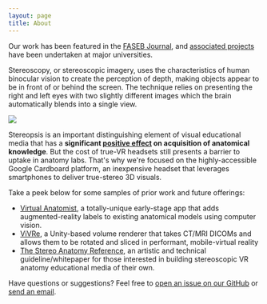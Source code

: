 ```yaml
---
layout: page
title: About
---
```


<p class="message">
      Our work has been featured in the <a href="https://faseb.onlinelibrary.wiley.com/doi/abs/10.1096/fasebj.2021.35.S1.00384">FASEB Journal</a>, and <a href="https://healthsci.mcmaster.ca/pain-institute/news-events/news-article/2018/09/12/mcmaster-creates-virtual-reality-anatomy-app-that-combines-old-and-new-technologies">associated projects</a> have been undertaken at major universities.
</p>

Stereoscopy, or stereoscopic imagery, uses the characteristics of human binocular vision to create the perception of depth, making objects appear to be in front of or behind the screen. The technique relies on presenting the right and left eyes with
two slightly different images which the brain automatically blends into a single view.

<img src="{{site.baseurl}}/assets/img/stereo-heart.png">

Stereopsis is an important distinguishing element of visual educational media that has a <b>significant [positive effect](https://onlinelibrary.wiley.com/doi/full/10.1111/medu.14352) on acquisition of anatomical knowledge</b>. But the cost of true-VR headsets still presents a barrier to uptake in anatomy labs. That's why we're focused on the highly-accessible Google Cardboard platform, an inexpensive headset that leverages smartphones to deliver true-stereo 3D visuals.

Take a peek below for some samples of prior work and future offerings:

* [Virtual Anatomist](https://faseb.onlinelibrary.wiley.com/doi/abs/10.1096/fasebj.2021.35.S1.00384), a totally-unique early-stage app that adds augmented-reality labels to existing anatomical models using computer vision.
* [ViVRe](https://github.com/malyalar/vr-volume-renderer), a Unity-based volume renderer that takes CT/MRI DICOMs and allows them to be rotated and sliced in performant, mobile-virtual reality
* [The Stereo Anatomy Reference](https://github.com/malyalar/stereo-anatomy-reference), an artistic and technical guideline/whitepaper for those interested in building stereoscopic VR anatomy educational media of their own.


Have questions or suggestions? Feel free to <a href="https://github.com/malyalar/virtualvesalius/issues/new">open an issue on our GitHub</a> or <a href="mailto:rohitml2013@gmail.com">send an email</a>.

